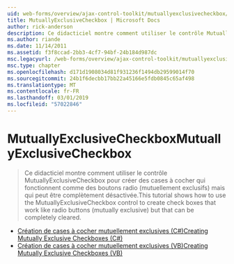 ```yaml
---
uid: web-forms/overview/ajax-control-toolkit/mutuallyexclusivecheckbox/index
title: MutuallyExclusiveCheckbox | Microsoft Docs
author: rick-anderson
description: Ce didacticiel montre comment utiliser le contrôle MutuallyExclusiveCheckbox pour créer des cases à cocher qui fonctionnent comme des boutons radio (mutuellement exclusifs) mais qui peut être en cours...
ms.author: riande
ms.date: 11/14/2011
ms.assetid: f3f8ccad-2bb3-4cf7-94bf-24b184d987dc
msc.legacyurl: /web-forms/overview/ajax-control-toolkit/mutuallyexclusivecheckbox
msc.type: chapter
ms.openlocfilehash: d171d1908034d81f931236f1494db29599014f70
ms.sourcegitcommit: 24b1f6decbb17bb22a45166e5fdb0845c65af498
ms.translationtype: MT
ms.contentlocale: fr-FR
ms.lasthandoff: 03/01/2019
ms.locfileid: "57022846"
---
```

<a name="mutuallyexclusivecheckbox"></a><span data-ttu-id="9c0b3-103">MutuallyExclusiveCheckbox</span><span class="sxs-lookup"><span data-stu-id="9c0b3-103">MutuallyExclusiveCheckbox</span></span>
====================
> <span data-ttu-id="9c0b3-104">Ce didacticiel montre comment utiliser le contrôle MutuallyExclusiveCheckbox pour créer des cases à cocher qui fonctionnent comme des boutons radio (mutuellement exclusifs) mais qui peut être complètement désactivée.</span><span class="sxs-lookup"><span data-stu-id="9c0b3-104">This tutorial shows how to use the MutuallyExclusiveCheckbox control to create check boxes that work like radio buttons (mutually exclusive) but that can be completely cleared.</span></span>


- [<span data-ttu-id="9c0b3-105">Création de cases à cocher mutuellement exclusives (C#)</span><span class="sxs-lookup"><span data-stu-id="9c0b3-105">Creating Mutually Exclusive Checkboxes (C#)</span></span>](creating-mutually-exclusive-checkboxes-cs.md)
- [<span data-ttu-id="9c0b3-106">Création de cases à cocher mutuellement exclusives (VB)</span><span class="sxs-lookup"><span data-stu-id="9c0b3-106">Creating Mutually Exclusive Checkboxes (VB)</span></span>](creating-mutually-exclusive-checkboxes-vb.md)
